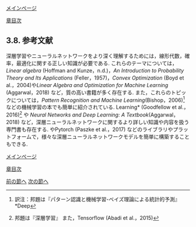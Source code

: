 [メインページ](../../index.markdown)

[章目次](./chap3.md)
## 3.8. 参考文献

深層学習やニューラルネットワークをより深く理解するためには，線形代数，確率，最適化に関する正しい知識が必要である.
これらのテーマについては，*Linear algebra* (Hoffman and
Kunze，n.d.)，*An Introduction to Probability Theory and Its
Applications* (Feller，1957)，*Convex Optimization* (Boyd et
al.，2004)や*Linear Algebra and Optimization for Machine Learning*
(Aggarwal，2018) など，質の高い書籍が多く存在する.
また，これらのトピックについては，*Pattern Recognition and Machine
Learning*(Bishop，2006)[^3]
などの機械学習の本でも簡単に紹介されている. 
Learning* (Goodfellow et al.，2016)[^4] や *Neural Networks and Deep
Learning: A Textbook*(Aggarwal，2018)
など，深層ニューラルネットワークに関するより詳しい知識や内容を扱う専門書も存在する.
やPytorch (Paszke et al.，2017)
などのライブラリやプラットフォームで，様々な深層ニューラルネットワークモデルを簡単に構築することもできる.


[メインページ](../../index.markdown)

[章目次](./chap3.md)

[前の節へ](./subsection_07.md) [次の節へ](./subsection_09.md)

[^3]: 訳注：邦題は『パターン認識と機械学習-ベイズ理論による統計的予測』 *Deep
[^4]: 邦題は『深層学習』 また，Tensorflow (Abadi et al.，2015)
[^1]: 訳注：線形変換と平行移動の組み合わせ．本文中で記載しているようにこの変換は $\hat{\mathbf{y}}=\mathbf{W h}+\mathbf{b}$ のような形式で表すことができる．
